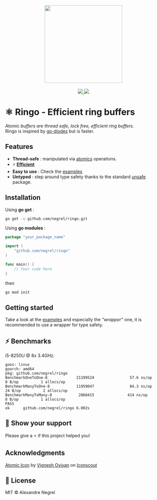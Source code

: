 <h1 align="center"><img height="250" src="https://github.com/negrel/ringo/raw/master/.github/atom.png"></h1>

<p align="center">
	<a href="https://goreportcard.com/badge/github.com/negrel/ringo">
		<img src="https://goreportcard.com/badge/github.com/negrel/ringo">
	</a>
	<a href="https://github.com/negrel/ringo/raw/master/LICENSE">
		<img src="https://img.shields.io/badge/license-MIT-green">
	</a>
</p>

# :atom_symbol: Ringo - Efficient ring buffers
*Atomic buffers are thread safe, lock free, efficient ring buffers.*  
Ringo is inspired by [go-diodes](https://github.com/cloudfoundry/go-diodes/) but is faster.

## Features

- **Thread-safe** : manipulated via [atomics](https://pkg.go.dev/sync/atomic) operations.
- :zap: [**Efficient**](https://github.com/negrel/ringo#zap-benchmarks)
- **Easy to use** : Check the [examples](https://github.com/negrel/ringo/tree/master/example)
- **Untyped** : step around type safety thanks to the standard [unsafe](https://pkg.go.dev/unsafe) package.

## Installation

Using **go get** :

```bash
go get -u github.com/negrel/ringo.git
```

Using **go modules** :

```go
package "your_package_name"

import (
	"github.com/negrel/ringo"
)

func main() {
    // Your code here
}
```

then

```bash
go mod init
```

## Getting started

Take a look at the [examples](https://github.com/negrel/ringo/tree/master/example) and especially the *"wrapper"* one, it is recommended to use a wrapper for type safety.

## :zap: Benchmarks
i5-8250U @ 8x 3.4GHz:

```
goos: linux
goarch: amd64
pkg: github.com/negrel/ringo
BenchmarkOneToOne-8             21199524                57.6 ns/op             8 B/op          1 allocs/op
BenchmarkManyToOne-8            11959047                84.3 ns/op            24 B/op          2 allocs/op
BenchmarkManyToMany-8            2868415               414 ns/op               8 B/op          1 allocs/op
PASS
ok      github.com/negrel/ringo 6.002s
```

## :stars: Show your support

Please give a :star: if this project helped you!

## Acknowledgments

<a href="https://iconscout.com/icons/atomic" target="_blank">Atomic Icon</a> by <a href="https://iconscout.com/contributors/oviyan">Vignesh Oviyan</a> on <a href="https://iconscout.com">Iconscout</a>

## :scroll: License

MIT © Alexandre Negrel
